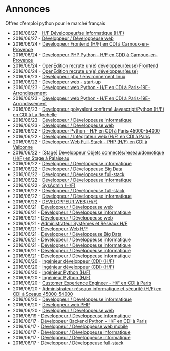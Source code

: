 # Annonces

Offres d'emploi python pour le marché français

* 2016/06/27 - [H/F Développeur/se Informatique (H/F)](http://pyjobs.fr/job/2712/h-f-developpeur-se-informatique-h-f "H/F Développeur/se Informatique (H/F)")
* 2016/06/27 - [Développeur / Développeuse web](http://pyjobs.fr/job/2711/developpeur-developpeuse-web "Développeur / Développeuse web")
* 2016/06/24 - [Développeur Frontend (H/F) en CDI à Carnoux-en-Provence](http://pyjobs.fr/job/2709/developpeur-frontend-h-f-en-cdi-a-carnoux-en-provence "Développeur Frontend (H/F) en CDI à Carnoux-en-Provence")
* 2016/06/24 - [Développeur PHP Python - H/F en CDD à Carnoux-en-Provence](http://pyjobs.fr/job/2710/developpeur-php-python-h-f-en-cdd-a-carnoux-en-provence "Développeur PHP Python - H/F en CDD à Carnoux-en-Provence")
* 2016/06/24 - [OpenEdition recrute un(e) développeur(euse) Frontend](http://pyjobs.fr/job/2707/openedition-recrute-un-e-developpeur-euse-frontend "OpenEdition recrute un(e) développeur(euse) Frontend")
* 2016/06/24 - [OpenEdition recrute un(e) développeur(euse)](http://pyjobs.fr/job/2708/openedition-recrute-un-e-developpeur-euse "OpenEdition recrute un(e) développeur(euse)")
* 2016/06/23 - [Développeur php / environnement linux](http://pyjobs.fr/job/2700/developpeur-php-environnement-linux "Développeur php / environnement linux")
* 2016/06/23 - [Développeur web - start-up](http://pyjobs.fr/job/2699/developpeur-web-start-up "Développeur web - start-up")
* 2016/06/23 - [Développeur web Python - H/F en CDI à Paris-19E-Arrondissement](http://pyjobs.fr/job/2198/developpeur-web-python-h-f-en-cdi-a-paris-19e-arrondissement "Développeur web Python - H/F en CDI à Paris-19E-Arrondissement")
* 2016/06/23 - [Développeur web Python - H/F en CDI à Paris-19E-Arrondissement](http://pyjobs.fr/job/2200/developpeur-web-python-h-f-en-cdi-a-paris-19e-arrondissement "Développeur web Python - H/F en CDI à Paris-19E-Arrondissement")
* 2016/06/23 - [Developpeur polyvalent confirmé Javascript/Python (H/F) en CDI à La Rochelle](http://pyjobs.fr/job/2199/developpeur-polyvalent-confirme-javascript-python-h-f-en-cdi-a-la-rochelle "Developpeur polyvalent confirmé Javascript/Python (H/F) en CDI à La Rochelle")
* 2016/06/23 - [Développeur / Développeuse informatique](http://pyjobs.fr/job/2201/developpeur-developpeuse-informatique "Développeur / Développeuse informatique")
* 2016/06/23 - [Développeur / Développeuse web](http://pyjobs.fr/job/2222/developpeur-developpeuse-web "Développeur / Développeuse web")
* 2016/06/22 - [Développeur Python - H/F en CDI à Paris 45000-54000](http://pyjobs.fr/job/2191/developpeur-python-h-f-en-cdi-a-paris-45000-54000 "Développeur Python - H/F en CDI à Paris 45000-54000")
* 2016/06/22 - [Développeur / Intégrateur web (H/F) en CDI à Paris](http://pyjobs.fr/job/2189/developpeur-integrateur-web-h-f-en-cdi-a-paris "Développeur / Intégrateur web (H/F) en CDI à Paris")
* 2016/06/22 - [Développeur Web Full-Stack - PHP (H/F) en CDI à Valbonne](http://pyjobs.fr/job/2190/developpeur-web-full-stack-php-h-f-en-cdi-a-valbonne "Développeur Web Full-Stack - PHP (H/F) en CDI à Valbonne")
* 2016/06/22 - [[Stage] Developpeur Objets connectés/reseau/domotique (H/F) en Stage à Palaiseau](http://pyjobs.fr/job/2187/stage-developpeur-objets-connectes-reseau-domotique-h-f-en-stage-a-palaiseau "[Stage] Developpeur Objets connectés/reseau/domotique (H/F) en Stage à Palaiseau")
* 2016/06/22 - [Développeur / Développeuse informatique](http://pyjobs.fr/job/2704/developpeur-developpeuse-informatique "Développeur / Développeuse informatique")
* 2016/06/22 - [Développeur / Développeuse Big Data](http://pyjobs.fr/job/2192/developpeur-developpeuse-big-data "Développeur / Développeuse Big Data")
* 2016/06/22 - [Développeur / Développeuse full-stack](http://pyjobs.fr/job/2193/developpeur-developpeuse-full-stack "Développeur / Développeuse full-stack")
* 2016/06/22 - [Développeur / Développeuse informatique](http://pyjobs.fr/job/2195/developpeur-developpeuse-informatique "Développeur / Développeuse informatique")
* 2016/06/22 - [SysAdmin (H/F)](http://pyjobs.fr/job/2698/sysadmin-h-f "SysAdmin (H/F)")
* 2016/06/22 - [Développeur / Développeuse full-stack](http://pyjobs.fr/job/2186/developpeur-developpeuse-full-stack "Développeur / Développeuse full-stack")
* 2016/06/22 - [Développeur / Développeuse informatique](http://pyjobs.fr/job/2703/developpeur-developpeuse-informatique "Développeur / Développeuse informatique")
* 2016/06/22 - [DÉVELOPPEUR WEB (H/F)](http://pyjobs.fr/job/2188/developpeur-web-h-f "DÉVELOPPEUR WEB (H/F)")
* 2016/06/21 - [Développeur / Développeuse web](http://pyjobs.fr/job/2705/developpeur-developpeuse-web "Développeur / Développeuse web")
* 2016/06/21 - [Développeur / Développeuse informatique](http://pyjobs.fr/job/2701/developpeur-developpeuse-informatique "Développeur / Développeuse informatique")
* 2016/06/21 - [Développeur / Développeuse web](http://pyjobs.fr/job/2706/developpeur-developpeuse-web "Développeur / Développeuse web")
* 2016/06/21 - [Administrateur Systèmes et Réseaux H/F](http://pyjobs.fr/job/2179/administrateur-systemes-et-reseaux-h-f "Administrateur Systèmes et Réseaux H/F")
* 2016/06/21 - [Développeur Web H/F](http://pyjobs.fr/job/2180/developpeur-web-h-f "Développeur Web H/F")
* 2016/06/21 - [Développeur / Développeuse Big Data](http://pyjobs.fr/job/2184/developpeur-developpeuse-big-data "Développeur / Développeuse Big Data")
* 2016/06/21 - [Développeur / Développeuse informatique](http://pyjobs.fr/job/2183/developpeur-developpeuse-informatique "Développeur / Développeuse informatique")
* 2016/06/21 - [Développeur / Développeuse informatique](http://pyjobs.fr/job/2702/developpeur-developpeuse-informatique "Développeur / Développeuse informatique")
* 2016/06/21 - [Développeur / Développeuse informatique](http://pyjobs.fr/job/2196/developpeur-developpeuse-informatique "Développeur / Développeuse informatique")
* 2016/06/21 - [Développeur / Développeuse informatique](http://pyjobs.fr/job/2194/developpeur-developpeuse-informatique "Développeur / Développeuse informatique")
* 2016/06/20 - [Ingénieur développeur (CDI) (H/F)](http://pyjobs.fr/job/2202/ingenieur-developpeur-cdi-h-f "Ingénieur développeur (CDI) (H/F)")
* 2016/06/20 - [Ingénieur développeur (CDI) (H/F)](http://pyjobs.fr/job/2177/ingenieur-developpeur-cdi-h-f "Ingénieur développeur (CDI) (H/F)")
* 2016/06/20 - [Ingénieur Python (H/F)](http://pyjobs.fr/job/2172/ingenieur-python-h-f "Ingénieur Python (H/F)")
* 2016/06/20 - [Ingénieur Python (H/F)](http://pyjobs.fr/job/2206/ingenieur-python-h-f "Ingénieur Python (H/F)")
* 2016/06/20 - [Customer Experience Engineer - H/F en CDI à Paris](http://pyjobs.fr/job/2171/customer-experience-engineer-h-f-en-cdi-a-paris "Customer Experience Engineer - H/F en CDI à Paris")
* 2016/06/20 - [Administrateur réseaux informatique et sécurité (H/F) en CDI à Sceaux 45000-54000](http://pyjobs.fr/job/2166/administrateur-reseaux-informatique-et-securite-h-f-en-cdi-a-sceaux-45000-54000 "Administrateur réseaux informatique et sécurité (H/F) en CDI à Sceaux 45000-54000")
* 2016/06/20 - [Développeur / Développeuse informatique](http://pyjobs.fr/job/2197/developpeur-developpeuse-informatique "Développeur / Développeuse informatique")
* 2016/06/20 - [Développeur web PHP](http://pyjobs.fr/job/2169/developpeur-web-php "Développeur web PHP")
* 2016/06/20 - [Développeur / Développeuse web](http://pyjobs.fr/job/2168/developpeur-developpeuse-web "Développeur / Développeuse web")
* 2016/06/19 - [Développeur / Développeuse informatique](http://pyjobs.fr/job/2167/developpeur-developpeuse-informatique "Développeur / Développeuse informatique")
* 2016/06/17 - [Développeur Backend Python - H/F en CDI à Paris](http://pyjobs.fr/job/2163/developpeur-backend-python-h-f-en-cdi-a-paris "Développeur Backend Python - H/F en CDI à Paris")
* 2016/06/17 - [Développeur / Développeuse web mobile](http://pyjobs.fr/job/2181/developpeur-developpeuse-web-mobile "Développeur / Développeuse web mobile")
* 2016/06/17 - [Développeur / Développeuse informatique](http://pyjobs.fr/job/2173/developpeur-developpeuse-informatique "Développeur / Développeuse informatique")
* 2016/06/17 - [Développeur / Développeuse informatique](http://pyjobs.fr/job/2175/developpeur-developpeuse-informatique "Développeur / Développeuse informatique")
* 2016/06/17 - [Développeur / Développeuse full-stack](http://pyjobs.fr/job/2164/developpeur-developpeuse-full-stack "Développeur / Développeuse full-stack")

